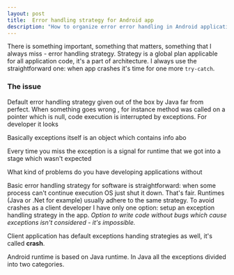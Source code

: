 ```yaml
---
layout: post
title:  Error handling strategy for Android app
description: "How to organize error error handling in Android application."
---
```


There is something important, something that matters, something that I always miss - error handling strategy.
Strategy is a global plan applicable for all application code, it's a part of architecture.
I always use the straightforward one: when app crashes it's time for one more `try-catch`.

### The issue

Default error handling strategy given out of the box by Java far from perfect.
When something goes wrong
, for instance method was called on a pointer which is null,
code execution is interrupted by exceptions.
For developer it looks 

Basically exceptions itself is an object which contains info abo

Every time you miss the exception is a signal for runtime that we got into a stage which wasn't expected



What kind of problems do you have developing applications without 

Basic error handling strategy for software is straightforward:
when some process can't continue execution OS just shut it down.
That's fair.
Runtimes (Java or .Net for example) usually adhere to the same strategy.
To avoid crashes as a client developer I have only one option: setup an exception handling strategy in the app.
*Option to write code without bugs which cause exceptions isn't considered - it's impossible.*



Client application has default exceptions handing strategies as well,
it's called **crash**.


Android runtime is based on Java runtime.
In Java all the exceptions divided into two categories.